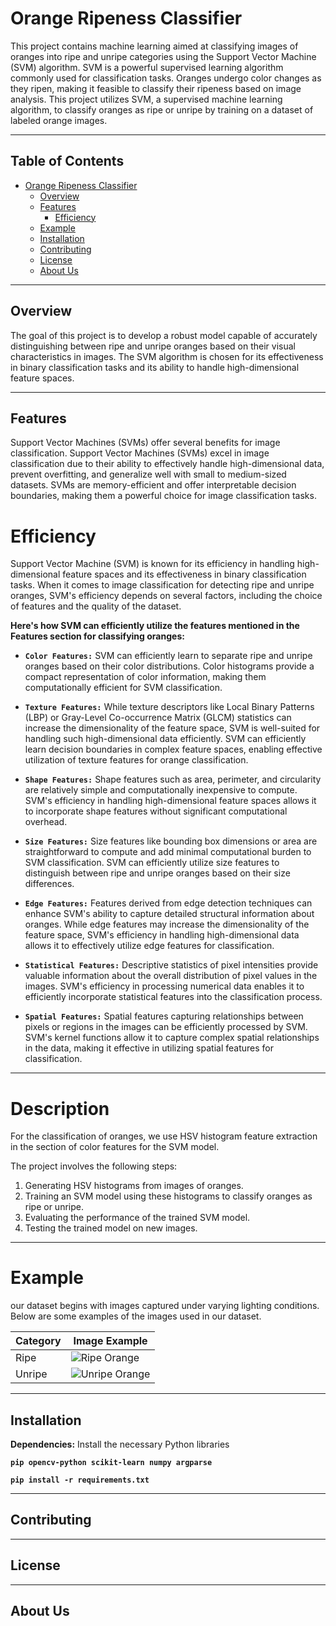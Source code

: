
# Orange Ripeness Classifier

This project contains machine learning aimed at classifying images of oranges into ripe and unripe categories using the Support Vector Machine (SVM) algorithm. SVM is a powerful supervised learning algorithm commonly used for classification tasks.
Oranges undergo color changes as they ripen, making it feasible to classify their ripeness based on image analysis. This project utilizes SVM, a supervised machine learning algorithm, to classify oranges as ripe or unripe by training on a dataset of labeled orange images.


*************

## Table of Contents

- [Orange Ripeness Classifier](#orange-ripeness-classifier)
  - [Overview](#overview)
  - [Features](#features)
    - [Efficiency](#efficiency)
  - [Example](#example)
  - [Installation](#installation)
  - [Contributing](#contributing)
  - [License](#license)
  - [About Us](#about-us)

***************
## Overview

The goal of this project is to develop a robust model capable of accurately distinguishing between ripe and unripe oranges based on their visual characteristics in images.
The SVM algorithm is chosen for its effectiveness in binary classification tasks and its ability to handle high-dimensional feature spaces.

**********
## Features

Support Vector Machines (SVMs) offer several benefits for image classification.
Support Vector Machines (SVMs) excel in image classification due to their ability to effectively handle high-dimensional data, prevent overfitting, and generalize well with small to medium-sized datasets.
SVMs are memory-efficient and offer interpretable decision boundaries, making them a powerful choice for image classification tasks.


# Efficiency
Support Vector Machine (SVM) is known for its efficiency in handling high-dimensional feature spaces and its effectiveness in binary classification tasks. When it comes to image classification for detecting ripe and unripe oranges, SVM's efficiency depends on several factors, including the choice of features and the quality of the dataset.

**Here's how SVM can efficiently utilize the features mentioned in the Features section for classifying oranges:**
- **`Color Features:`** SVM can efficiently learn to separate ripe and unripe oranges based on their color distributions. Color histograms provide a compact representation of color information, making them computationally efficient for SVM classification.

- **`Texture Features:`** While texture descriptors like Local Binary Patterns (LBP) or Gray-Level Co-occurrence Matrix (GLCM) statistics can increase the dimensionality of the feature space, SVM is well-suited for handling such high-dimensional data efficiently. SVM can efficiently learn decision boundaries in complex feature spaces, enabling effective utilization of texture features for orange classification.

- **`Shape Features:`** Shape features such as area, perimeter, and circularity are relatively simple and computationally inexpensive to compute. SVM's efficiency in handling high-dimensional feature spaces allows it to incorporate shape features without significant computational overhead.

- **`Size Features:`** Size features like bounding box dimensions or area are straightforward to compute and add minimal computational burden to SVM classification. SVM can efficiently utilize size features to distinguish between ripe and unripe oranges based on their size differences.

- **`Edge Features:`** Features derived from edge detection techniques can enhance SVM's ability to capture detailed structural information about oranges. While edge features may increase the dimensionality of the feature space, SVM's efficiency in handling high-dimensional data allows it to effectively utilize edge features for classification.

- **`Statistical Features:`** Descriptive statistics of pixel intensities provide valuable information about the overall distribution of pixel values in the images. SVM's efficiency in processing numerical data enables it to efficiently incorporate statistical features into the classification process.

- **`Spatial Features:`** Spatial features capturing relationships between pixels or regions in the images can be efficiently processed by SVM. SVM's kernel functions allow it to capture complex spatial relationships in the data, making it effective in utilizing spatial features for classification.

******
# Description

For the classification of oranges, we use HSV histogram feature extraction in the section of color features for the SVM model.

The project involves the following steps:
1. Generating HSV histograms from images of oranges.
2. Training an SVM model using these histograms to classify oranges as ripe or unripe.
3. Evaluating the performance of the trained SVM model.
4. Testing the trained model on new images.

******
# Example
our dataset begins with images captured under varying lighting conditions. Below are some examples of the images used in our dataset.

| Category | Image Example |
|----------|---------------|
| Ripe     | ![Ripe Orange](https://github.com/neonicX-Tech/Recognet-Oranges-With-SVM/blob/main/image_result/3.jpg)|
| Unripe   | ![Unripe Orange](https://github.com/neonicX-Tech/Recognet-Oranges-With-SVM/blob/main/image_result/5.jpg)|

**********
## Installation

 **Dependencies:** Install the necessary Python libraries

 **`pip opencv-python scikit-learn numpy argparse`**

 **`pip install -r requirements.txt`**

**********
## Contributing


*******
## License

*******
## About Us
